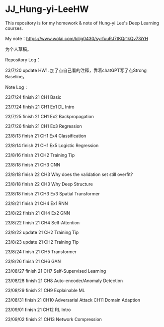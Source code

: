 # JJ_Hung-yi-LeeHW
This repository is for my homework & note of Hung-yi Lee's Deep Learning courses.

My note：https://www.wolai.com/kilig0430/syrfuuRJ7tKQr1kQv73iYH

为个人草稿。

Repository Log：

23/7/20 update HW1. 加了点自己看的注释，靠着chatGPT写了点Strong Baseline。

Note Log：

23/7/24 finish 21 CH1 Basic

23/7/24 finish 21 CH1 Ex1 DL Intro

23/7/25 finish 21 CH1 Ex2 Backpropagation

23/7/26 finish 21 CH1 Ex3 Regression

23/8/13 finish 21 CH1 Ex4 Classification

23/8/14 finish 21 CH1 Ex5 Logistic Regression

23/8/16 finish 21 CH2 Training Tip

23/8/18 finish 21 CH3 CNN

23/8/18 finish 22 CH3 Why does the validation set still overfit?

23/8/18 finish 22 CH3 Why Deep Structure

23/8/18 finish 21 CH3 Ex3 Spatial Transformer

23/8/21 finish 21 CH4 Ex1 RNN

23/8/22 finish 21 CH4 Ex2 GNN

23/8/22 finish 21 CH4 Self-Attention

23/8/22 update 21 CH2 Training Tip

23/8/23 update 21 CH2 Training Tip

23/8/24 finish 21 CH5 Transformer

23/8/26 finish 21 CH6 GAN

23/08/27 finish 21 CH7 Self-Supervised Learning

23/08/28 finish 21 CH8 Auto-encoder/Anomaly Detection

23/08/29 finish 21 CH9 Explainable ML

23/08/31 finish 21 CH10 Adversarial Attack CH11 Domain Adaption

23/09/01 finish 21 CH12 RL Intro

23/09/02 finish 21 CH13 Network Compression
